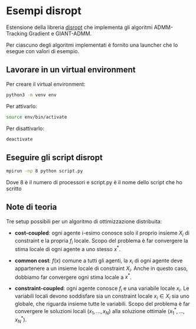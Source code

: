 # Esempi disropt
Estensione della libreria [disropt](https://github.com/OPT4SMART/disropt.git) 
che implementa gli algoritmi ADMM-Tracking Gradient e GIANT-ADMM.

Per ciascuno degli algoritmi implementati è fornito una launcher che lo esegue
con valori di esempio.

## Lavorare in un virtual environment
Per creare il virtual environment:
```bash
python3 -m venv env
```
Per attivarlo: 
```bash
source env/bin/activate
```
Per disattivarlo:
```bash
deactivate
```

## Eseguire gli script disropt
```bash
mpirun -np 8 python script.py
```
Dove 8 è il numero di processori e script.py è il nome dello script che ho scritto

## Note di teoria
Tre setup possibili per un algoritmo di ottimizzazione distribuita:

- **cost-coupled**: ogni agente i-esimo conosce solo il proprio insieme $X_i$ di constraint e la propria $f_i$ locale. Scopo del problema è far convergere la stima locale di ogni agente a uno stesso $x^*$.

- **common cost**: $f(x)$ comune a tutti gli agenti, la $x_i$ di ogni agente deve appartenere a un insieme locale di constraint $X_i$. Anche in questo caso, dobbiamo far convergere ogni stima locale a $x^*$.

- **constraint-coupled**: ogni agente conosce $f_i$ e una variabile locale $x_i$. Le variabili locali devono soddisfare sia un constraint locale $x_i \in X_i$ sia uno globale, che riguarda insieme tutte le variabili. Scopo del problema è far convergere le soluzioni locali $(x_1, ..., x_N)$ alla soluzione ottimale  $(x_1^*, ..., x_N^*)$.